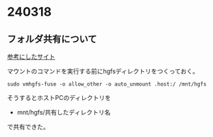 # 240318
## フォルダ共有について

[参考にしたサイト](https://isehara-3lv.sakura.ne.jp/blog/2021/08/13/vmware%E3%81%A7%E3%82%B2%E3%82%B9%E3%83%88os%E3%81%A8%E3%81%AE%E3%83%95%E3%82%A9%E3%83%AB%E3%83%80%E5%85%B1%E6%9C%89/)

マウントのコマンドを実行する前にhgfsディレクトリをつくっておく。

```
sudo vmhgfs-fuse -o allow_other -o auto_unmount .host:/ /mnt/hgfs
```

そうするとホストPCのディレクトリを

* mnt/hgfs/共有したディレクトリ名

で共有できた。
